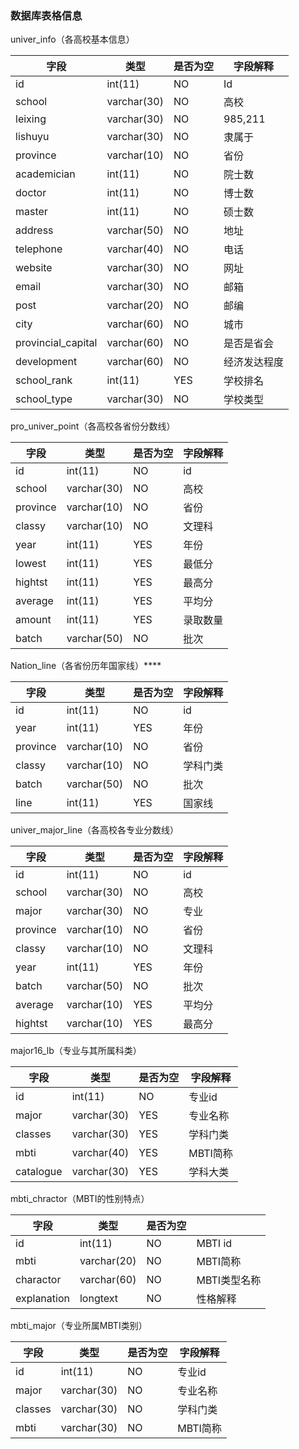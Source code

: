 ### 数据库表格信息

univer_info（各高校基本信息）

| 字段                 | 类型          | 是否为空 | 字段解释    |
| ------------------ | ----------- | ---- | ------- |
| id                 | int(11)     | NO   | Id      |
| school             | varchar(30) | NO   | 高校      |
| leixing            | varchar(30) | NO   | 985,211 |
| lishuyu            | varchar(30) | NO   | 隶属于     |
| province           | varchar(10) | NO   | 省份      |
| academician        | int(11)     | NO   | 院士数     |
| doctor             | int(11)     | NO   | 博士数     |
| master             | int(11)     | NO   | 硕士数     |
| address            | varchar(50) | NO   | 地址      |
| telephone          | varchar(40) | NO   | 电话      |
| website            | varchar(30) | NO   | 网址      |
| email              | varchar(30) | NO   | 邮箱      |
| post               | varchar(20) | NO   | 邮编      |
| city               | varchar(60) | NO   | 城市      |
| provincial_capital | varchar(60) | NO   | 是否是省会   |
| development        | varchar(60) | NO   | 经济发达程度  |
| school_rank        | int(11)     | YES  | 学校排名    |
| school_type        | varchar(30) | NO   | 学校类型    |

pro_univer_point（各高校各省份分数线）

| 字段       | 类型          | 是否为空 | 字段解释 |
| -------- | ----------- | ---- | ---- |
| id       | int(11)     | NO   | id   |
| school   | varchar(30) | NO   | 高校   |
| province | varchar(10) | NO   | 省份   |
| classy   | varchar(10) | NO   | 文理科  |
| year     | int(11)     | YES  | 年份   |
| lowest   | int(11)     | YES  | 最低分  |
| hightst  | int(11)     | YES  | 最高分  |
| average  | int(11)     | YES  | 平均分  |
| amount   | int(11)     | YES  | 录取数量 |
| batch    | varchar(50) | NO   | 批次   |

Nation_line（各省份历年国家线）****

| 字段       | 类型          | 是否为空 | 字段解释 |
| -------- | ----------- | ---- | ---- |
| id       | int(11)     | NO   | id   |
| year     | int(11)     | YES  | 年份   |
| province | varchar(10) | NO   | 省份   |
| classy   | varchar(10) | NO   | 学科门类 |
| batch    | varchar(50) | NO   | 批次   |
| line     | int(11)     | YES  | 国家线  |

 

univer_major_line（各高校各专业分数线）

| 字段       | 类型          | 是否为空 | 字段解释 |
| -------- | ----------- | ---- | ---- |
| id       | int(11)     | NO   | id   |
| school   | varchar(30) | NO   | 高校   |
| major    | varchar(30) | NO   | 专业   |
| province | varchar(10) | NO   | 省份   |
| classy   | varchar(10) | NO   | 文理科  |
| year     | int(11)     | YES  | 年份   |
| batch    | varchar(50) | NO   | 批次   |
| average  | varchar(10) | YES  | 平均分  |
| hightst  | varchar(10) | YES  | 最高分  |

major16_lb（专业与其所属科类）

| 字段        | 类型          | 是否为空 | 字段解释   |
| --------- | ----------- | ---- | ------ |
| id        | int(11)     | NO   | 专业id   |
| major     | varchar(30) | YES  | 专业名称   |
| classes   | varchar(30) | YES  | 学科门类   |
| mbti      | varchar(40) | YES  | MBTI简称 |
| catalogue | varchar(30) | YES  | 学科大类   |

mbti_chractor（MBTI的性别特点）

| 字段          | 类型          | 是否为空 |          |
| ----------- | ----------- | ---- | -------- |
| id          | int(11)     | NO   | MBTI id  |
| mbti        | varchar(20) | NO   | MBTI简称   |
| charactor   | varchar(60) | NO   | MBTI类型名称 |
| explanation | longtext    | NO   | 性格解释     |

mbti_major（专业所属MBTI类别）

| 字段      | 类型          | 是否为空 | 字段解释   |
| ------- | ----------- | ---- | ------ |
| id      | int(11)     | NO   | 专业id   |
| major   | varchar(30) | NO   | 专业名称   |
| classes | varchar(30) | NO   | 学科门类   |
| mbti    | varchar(30) | NO   | MBTI简称 |